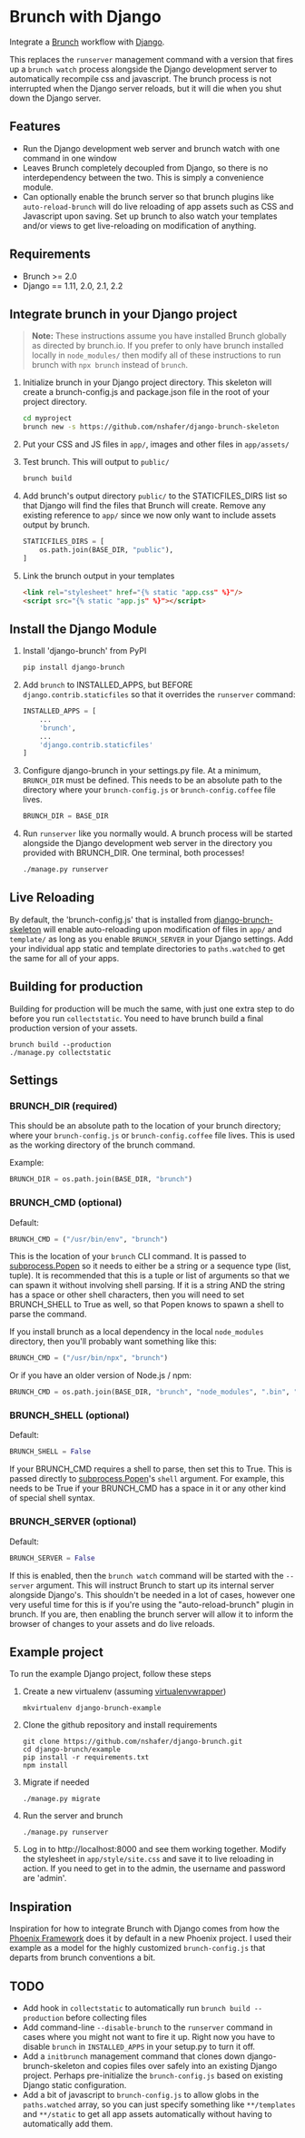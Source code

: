 Brunch with Django
==================

Integrate a [Brunch](http://brunch.io/) workflow with [Django](https://www.djangoproject.com/).

This replaces the `runserver` management command with a version that fires up a `brunch watch` process alongside the
Django development server to automatically recompile css and javascript. The brunch process is not interrupted when
the Django server reloads, but it will die when you shut down the Django server.


Features
--------

- Run the Django development web server and brunch watch with one command in one window
- Leaves Brunch completely decoupled from Django, so there is no interdependency between the two. This is simply a
convenience module.
- Can optionally enable the brunch server so that brunch plugins like `auto-reload-brunch` will do live reloading of
app assets such as CSS and Javascript upon saving. Set up brunch to also watch your templates and/or views to get
live-reloading on modification of anything.


Requirements
------------

- Brunch >= 2.0
- Django == 1.11, 2.0, 2.1, 2.2

Integrate brunch in your Django project
---------------------------------------

> **Note:** These instructions assume you have installed Brunch globally as directed by brunch.io. If you prefer to only have brunch
> installed locally in `node_modules/` then modify all of these instructions to run brunch with `npx brunch` instead of
> `brunch`.

1. Initialize brunch in your Django project directory. This skeleton will create a brunch-config.js and package.json
file in the root of your project directory.

    ```bash
    cd myproject
    brunch new -s https://github.com/nshafer/django-brunch-skeleton
    ```

2. Put your CSS and JS files in `app/`, images and other files in `app/assets/`

3. Test brunch. This will output to `public/`

    ```bash
    brunch build
    ```

4. Add brunch's output directory `public/` to the STATICFILES_DIRS list so that Django will find the files that Brunch
will create. Remove any existing reference to `app/` since we now only want to include assets output by brunch.

    ```python
    STATICFILES_DIRS = [
        os.path.join(BASE_DIR, "public"),
    ]
    ```

5. Link the brunch output in your templates

    ```html
    <link rel="stylesheet" href="{% static "app.css" %}"/>
    <script src="{% static "app.js" %}"></script>
    ```


Install the Django Module
-------------------------

1. Install 'django-brunch' from PyPI

    ```bash
    pip install django-brunch
    ```
    
2. Add `brunch` to INSTALLED_APPS, but BEFORE `django.contrib.staticfiles` so that it overrides the `runserver` command:

    ```python
    INSTALLED_APPS = [
        ...
        'brunch',
        ...
        'django.contrib.staticfiles'
    ]
    ```

3. Configure django-brunch in your settings.py file. At a minimum, `BRUNCH_DIR` must be defined. This needs to be an
absolute path to the directory where your `brunch-config.js` or `brunch-config.coffee` file lives.

    ```python
    BRUNCH_DIR = BASE_DIR
    ```
    
4. Run `runserver` like you normally would. A brunch process will be started alongside the Django development web server
in the directory you provided with BRUNCH_DIR. One terminal, both processes!

    ```bash
    ./manage.py runserver
    ```


Live Reloading
--------------

By default, the 'brunch-config.js' that is installed from
[django-brunch-skeleton](https://github.com/nshafer/django-brunch-skeleton)
will enable auto-reloading upon modification of files in `app/` and `template/` as long as you enable
`BRUNCH_SERVER` in your Django settings.
Add your individual app static and template directories to `paths.watched` to get the same for all of your apps.


Building for production
-----------------------

Building for production will be much the same, with just one extra step to do before you run `collectstatic`. You need
to have brunch build a final production version of your assets.

```
brunch build --production
./manage.py collectstatic
```


Settings
--------

### BRUNCH_DIR (required)

This should be an absolute path to the location of your brunch directory; where your `brunch-config.js` or
`brunch-config.coffee` file lives. This is used as the working directory of the brunch command.

Example:

```python
BRUNCH_DIR = os.path.join(BASE_DIR, "brunch")
```

### BRUNCH_CMD (optional)

Default:

```python
BRUNCH_CMD = ("/usr/bin/env", "brunch")
```

This is the location of your `brunch` CLI command. It is passed to
[subprocess.Popen](https://docs.python.org/3.4/library/subprocess.html#popen-constructor) so it needs to either be a
string or a sequence type (list, tuple). It is recommended that this is a tuple or list of arguments so that
we can spawn it without involving shell parsing. If it is a string AND the string has a space or other shell characters,
then you will need to set BRUNCH_SHELL to True as well, so that Popen knows to spawn a shell to parse the command.

If you install brunch as a local dependency in the local `node_modules` directory, then you'll probably want something
like this:

```python
BRUNCH_CMD = ("/usr/bin/npx", "brunch")
```

Or if you have an older version of Node.js / npm:

```python
BRUNCH_CMD = os.path.join(BASE_DIR, "brunch", "node_modules", ".bin", "brunch")
```

### BRUNCH_SHELL (optional)

Default:

```python
BRUNCH_SHELL = False
```

If your BRUNCH_CMD requires a shell to parse, then set this to True. This is passed directly to
[subprocess.Popen](https://docs.python.org/3.4/library/subprocess.html#popen-constructor)'s `shell` argument. For
example, this needs to be True if your BRUNCH_CMD has a space in it or any other kind of special shell syntax.

### BRUNCH_SERVER (optional)

Default:

```python
BRUNCH_SERVER = False
```

If this is enabled, then the `brunch watch` command will be started with the `--server` argument. This will instruct
Brunch to start up its internal server alongside Django's. This shouldn't be needed in a lot of cases, however one very
useful time for this is if you're using the "auto-reload-brunch" plugin in brunch. If you are, then enabling the brunch
server will allow it to inform the browser of changes to your assets and do live reloads.


Example project
---------------

To run the example Django project, follow these steps

1. Create a new virtualenv (assuming [virtualenvwrapper](https://virtualenvwrapper.readthedocs.org/en/latest/))

    ```
    mkvirtualenv django-brunch-example
    ```

2. Clone the github repository and install requirements

    ```
    git clone https://github.com/nshafer/django-brunch.git
    cd django-brunch/example
    pip install -r requirements.txt
    npm install
    ```

3. Migrate if needed

    ```
    ./manage.py migrate
    ```

4. Run the server and brunch

    ```
    ./manage.py runserver
    ```

5. Log in to http://localhost:8000 and see them working together. Modify the stylesheet in `app/style/site.css` and
save it to live reloading in action. If you need to get in to the admin, the username and password are 'admin'.


Inspiration
-----------

Inspiration for how to integrate Brunch with Django comes from how the [Phoenix Framework](http://www.phoenixframework.org/)
does it by default in a new Phoenix project. I used their example as a model for the highly customized `brunch-config.js`
that departs from brunch conventions a bit.


TODO
----

- Add hook in `collectstatic` to automatically run `brunch build --production` before collecting files
- Add command-line `--disable-brunch` to the `runserver` command in cases where you might not want to fire it up. Right
now you have to disable `brunch` in `INSTALLED_APPS` in your setup.py to turn it off.
- Add a `initbrunch` management command that clones down django-brunch-skeleton and copies files over safely into an
existing Django project. Perhaps pre-initialize the `brunch-config.js` based on existing Django static configuration.
- Add a bit of javascript to `brunch-config.js` to allow globs in the `paths.watched` array, so you can just specify
something like `**/templates` and `**/static` to get all app assets automatically without having to automatically add
them.
